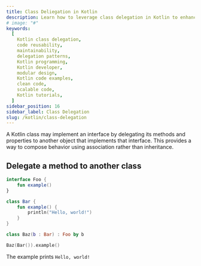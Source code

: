 ```yaml
---
title: Class Deliegation in Kotlin
description: Learn how to leverage class delegation in Kotlin to enhance code reusability and maintainability. Class delegation allows you to delegate the implementation of certain functionalities to other classes, reducing boilerplate code and promoting cleaner, more modular designs. Discover the power of delegation patterns and how they can help you write more concise and scalable Kotlin code. Whether you're a beginner or an experienced Kotlin developer, this comprehensive guide will provide you with practical examples and insights to effectively utilize class delegation in your projects
# image: "#"
keywords:
  [
    Kotlin class delegation,
    code reusability,
    maintainability,
    delegation patterns,
    Kotlin programming,
    Kotlin developer,
    modular design,
    Kotlin code examples,
    clean code,
    scalable code,
    Kotlin tutorials,
  ]
sidebar_position: 16
sidebar_label: Class Delegation
slug: /kotlin/class-delegation
---
```


A Kotlin class may implement an interface by delegating its methods and properties to another object that implements that interface. This provides a way to compose behavior using association rather than inheritance.

## Delegate a method to another class

```kotlin
interface Foo {
    fun example()
}

class Bar {
    fun example() {
        println("Hello, world!")
    }
}

class Baz(b : Bar) : Foo by b

Baz(Bar()).example()
```

The example prints `Hello, world!`
